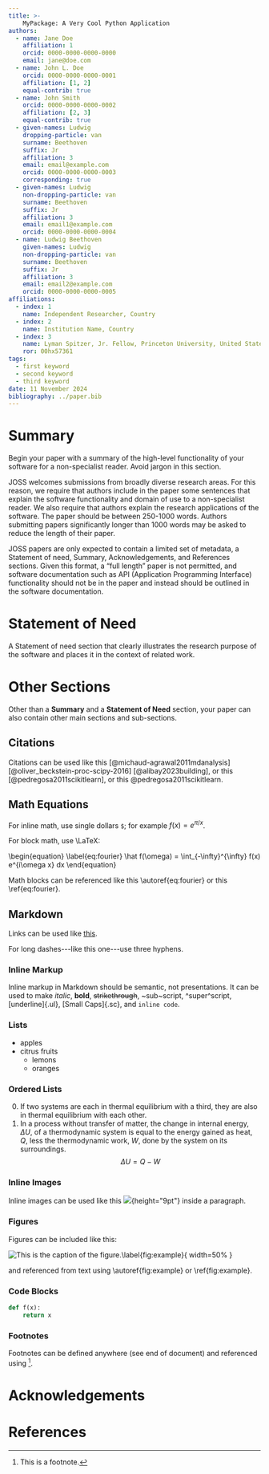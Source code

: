 ```yaml
---
title: >-
    MyPackage: A Very Cool Python Application
authors:
  - name: Jane Doe
    affiliation: 1
    orcid: 0000-0000-0000-0000
    email: jane@doe.com
  - name: John L. Doe
    orcid: 0000-0000-0000-0001
    affiliation: [1, 2]
    equal-contrib: true
  - name: John Smith
    orcid: 0000-0000-0000-0002
    affiliation: [2, 3]
    equal-contrib: true
  - given-names: Ludwig
    dropping-particle: van
    surname: Beethoven
    suffix: Jr
    affiliation: 3
    email: email@example.com
    orcid: 0000-0000-0000-0003
    corresponding: true
  - given-names: Ludwig
    non-dropping-particle: van
    surname: Beethoven
    suffix: Jr
    affiliation: 3
    email: email1@example.com
    orcid: 0000-0000-0000-0004
  - name: Ludwig Beethoven
    given-names: Ludwig
    non-dropping-particle: van
    surname: Beethoven
    suffix: Jr
    affiliation: 3
    email: email2@example.com
    orcid: 0000-0000-0000-0005
affiliations:
  - index: 1
    name: Independent Researcher, Country
  - index: 2
    name: Institution Name, Country
  - index: 3
    name: Lyman Spitzer, Jr. Fellow, Princeton University, United States
    ror: 00hx57361
tags:
  - first keyword
  - second keyword
  - third keyword
date: 11 November 2024
bibliography: ../paper.bib
---
```


# Summary

Begin your paper with a summary of the high-level functionality
of your software for a non-specialist reader.
Avoid jargon in this section.

JOSS welcomes submissions from broadly diverse research areas.
For this reason, we require that authors include in the paper some sentences
that explain the software functionality and domain of use to a non-specialist reader.
We also require that authors explain the research applications of the software.
The paper should be between 250-1000 words.
Authors submitting papers significantly longer than 1000 words
may be asked to reduce the length of their paper.

JOSS papers are only expected to contain a limited set of metadata,
a Statement of need, Summary, Acknowledgements, and References sections.
Given this format, a “full length” paper is not permitted,
and software documentation such as API (Application Programming Interface) functionality
should not be in the paper and instead should be outlined in the software documentation.

# Statement of Need

A Statement of need section that clearly illustrates the research purpose
of the software and places it in the context of related work.

# Other Sections

Other than a **Summary** and a **Statement of Need** section,
your paper can also contain other main sections and sub-sections.

## Citations

Citations can be used like this [@michaud-agrawal2011mdanalysis] [@oliver_beckstein-proc-scipy-2016] [@alibay2023building],
or this [@pedregosa2011scikitlearn], or this @pedregosa2011scikitlearn.

## Math Equations

For inline math, use single dollars `$`; for example $f(x) = e^{\pi/x}$.

For block math, use \LaTeX:

\begin{equation}
\label{eq:fourier}
\hat f(\omega) = \int_{-\infty}^{\infty} f(x) e^{i\omega x} dx
\end{equation}

Math blocks can be referenced like this \autoref{eq:fourier} or this \ref{eq:fourier}.

## Markdown

Links can be used like [this](https://example.com).

For long dashes---like this one---use three hyphens.

### Inline Markup

Inline markup in Markdown should be semantic, not presentations.
It can be used to make *italic*, **bold**, ~~strikethrough~~, ~sub~script, ^super^script,
[underline]{.ul}, [Small Caps]{.sc}, and `inline code`.

### Lists

- apples
- citrus fruits
  - lemons
  - oranges

### Ordered Lists

0. If two systems are each in thermal equilibrium with a third, they are
   also in thermal equilibrium with each other.
1. In a process without transfer of matter, the change in internal
   energy, $\Delta U$, of a thermodynamic system is equal to the energy
   gained as heat, $Q$, less the thermodynamic work, $W$, done by the
   system on its surroundings. $$\Delta U = Q - W$$

### Inline Images

Inline images can be used like this ![](../full_light.png){height="9pt"} inside a paragraph.


### Figures

Figures can be included like this:

![This is the caption of the figure.\label{fig:example}](../full_light.png){ width=50% }

and referenced from text using \autoref{fig:example} or \ref{fig:example}.

### Code Blocks

```python
def f(x):
    return x
```

### Footnotes

Footnotes can be defined anywhere (see end of document) and referenced using [^first-footnote].


# Acknowledgements

# References

[^first-footnote]: This is a footnote.